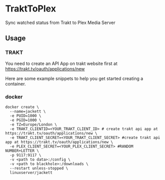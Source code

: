 # TraktToPlex
Sync watched status from Trakt to Plex Media Server

## Usage

### TRAKT
You need to create an API App on trakt website first at https://trakt.tv/oauth/applications/new

Here are some example snippets to help you get started creating a container.

### docker

```
docker create \
  --name=jackett \
  -e PUID=1000 \
  -e PGID=1000 \
  -e TZ=Europe/London \
  -e TRAKT_CLIENTID=<YOUR_TRAKT_CLIENT_ID> # create trakt api app at https://trakt.tv/oauth/applications/new \
  -e TRAKT_CLIENT_SECRET=<YOUR_TRAKT_CLIENT_SECRET> #create trakt api app at https://trakt.tv/oauth/applications/new \
  -e PLEX_CLIENT_SECRET=<YOUR_PLEX_CLIENT_SECRET> #RANDOM NUMBER+LETTER \
  -p 9117:9117 \
  -v <path to data>:/config \
  -v <path to blackhole>:/downloads \
  --restart unless-stopped \
  linuxserver/jackett
```
